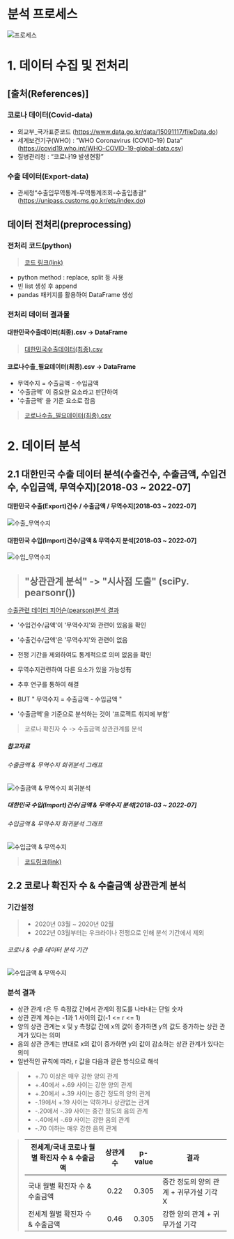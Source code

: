# 분석 프로세스
![프로세스](https://github.com/dykim04/Korea-Trade-Analysis/blob/main/img/%EA%B0%9C%EC%9A%943.PNG)

# 1. 데이터 수집 및 전처리
## [출처(References)]
### 코로나 데이터(Covid-data)
- 외교부_국가표준코드 (https://www.data.go.kr/data/15091117/fileData.do)
- 세계보건기구(WHO) : ”WHO Coronavirus (COVID-19) Data”  (https://covid19.who.int/WHO-COVID-19-global-data.csv)
- 질병관리청 : “코로나19 발생현황”
### 수출 데이터(Export-data)
- 관세청“수출입무역통계-무역통계조회-수출입총괄” (https://unipass.customs.go.kr/ets/index.do)  

## 데이터 전처리(preprocessing)

### 전처리 코드(python)
> [코드 링크(link)](https://github.com/dykim04/Korea-Trade-Analysis/blob/main/code/%EC%BD%94%EB%A1%9C%EB%82%98%EC%88%98%EC%B6%9C_%EB%8D%B0%EC%9D%B4%ED%84%B0%EC%A0%84%EC%B2%98%EB%A6%AC.ipynb)

- python method : replace, split 등 사용
- 빈 list 생성 후 append
- pandas 패키지를 활용하여 DataFrame 생성


### 전처리 데이터 결과물
#### 대한민국수출데이터(최종).csv -> DataFrame
> [대한민국수출데이터(최종).csv ](https://github.com/dykim04/Korea-Trade-Analysis/blob/main/output/%EB%8C%80%ED%95%9C%EB%AF%BC%EA%B5%AD%EC%88%98%EC%B6%9C%EB%8D%B0%EC%9D%B4%ED%84%B0(%EC%B5%9C%EC%A2%85).csv)
#### 코로나수출_필요데이터(최종).csv -> DataFrame
- 무역수지 = 수출금액 - 수입금액
- '수출금액' 이 중요한 요소라고 판단하여
- '수출금액' 을 기준 요소로 잡음 
> [코로나수출_필요데이터(최종).csv ](https://github.com/dykim04/Korea-Trade-Analysis/blob/main/output/%EC%BD%94%EB%A1%9C%EB%82%98%EC%88%98%EC%B6%9C_%ED%95%84%EC%9A%94%EB%8D%B0%EC%9D%B4%ED%84%B0(%EC%B5%9C%EC%A2%85).csv)

# 2. 데이터 분석
## 2.1 대한민국 수출 데이터 분석(수출건수, 수출금액, 수입건수, 수입금액, 무역수지)[2018-03 ~ 2022-07]

#### 대한민국 수출(Export)건수 / 수출금액 / 무역수지[2018-03 ~ 2022-07]
![수출_무역수지](https://github.com/dykim04/Korea-Trade-Analysis/blob/main/img/%EC%88%98%EC%B6%9C_%EB%AC%B4%EC%97%AD%EC%88%98%EC%A7%80.PNG)
#### 대한민국 수입(Import)건수/금액 & 무역수지 분석[2018-03 ~ 2022-07]
![수입_무역수지](https://github.com/dykim04/Korea-Trade-Analysis/blob/main/img/%EC%88%98%EC%9E%85_%EB%AC%B4%EC%97%AD%EC%88%98%EC%A7%80.PNG)

> ## "상관관계 분석" -> "시사점 도출" (sciPy. pearsonr())
[수출관련 데이터 피어슨(pearson)분석 결과](https://github.com/dykim04/Korea-Trade-Analysis/blob/main/output/%EC%88%98%EC%B6%9C%ED%94%BC%EC%96%B4%EC%8A%A8(pearson)%EB%B6%84%EC%84%9D%EA%B2%B0%EA%B3%BC.csv)

- '수입건수/금액'이 '무역수지'와 관련이 있음을 확인
- '수출건수/금액'은 '무역수지'와 관련이 없음
- 전쟁 기간을 제외하여도 통계적으로 의미 없음을 확인
- 무역수지관련하여 다른 요소가 있을 가능성有
- 추후 연구를 통하여 해결

- BUT " 무역수지 = 수출금액 - 수입금액 "
- '수출금액'을 기준으로 분석하는 것이 '프로젝트 취지에 부합'
> 코로나 확진자 수 -> 수출금액 상관관계를 분석

##### 참고자료
###### 수출금액 & 무역수지 회귀분석 그래프
![수출금액 & 무역수지 회귀분석](https://github.com/dykim04/Korea-Trade-Analysis/blob/main/img/%EC%88%98%EC%B6%9C%EA%B8%88%EC%95%A1_%EB%AC%B4%EC%97%AD%EC%88%98%EC%A7%80_%ED%9A%8C%EA%B7%80.PNG)
##### 대한민국 수입(Import)건수/금액 & 무역수지 분석[2018-03 ~ 2022-07]
###### 수입금액 & 무역수지 회귀분석 그래프
![수입금액 & 무역수지 ](https://github.com/dykim04/Korea-Trade-Analysis/blob/main/img/%EC%88%98%EC%9E%85%EA%B8%88%EC%95%A1_%EB%AC%B4%EC%97%AD%EC%88%98%EC%A7%80_%ED%9A%8C%EA%B7%80%EB%B6%84%EC%84%9D.PNG)

> [코드링크(link)](https://github.com/dykim04/Korea-Trade-Analysis/blob/main/code/%EC%88%98%EC%B6%9C%EA%B4%80%EB%A0%A8%EB%8D%B0%EC%9D%B4%ED%84%B0_%EC%8B%9C%EA%B0%81%ED%99%94_%EB%B6%84%EC%84%9D.ipynb)


## 2.2 코로나 확진자 수 & 수출금액 상관관계 분석

### 기간설정
> - 2020년 03월 ~ 2020년 02월
> - 2022년 03월부터는 우크라이나 전쟁으로 인해 분석 기간에서 제외

###### 코로나 & 수출 데이터 분석 기간
![수입금액 & 무역수지 ](https://github.com/dykim04/Korea-Trade-Analysis/blob/main/img/%EC%BD%94%EB%A1%9C%EB%82%98_%EC%88%98%EC%B6%9C%EB%B6%84%EC%84%9D_%EA%B8%B0%EA%B0%84.PNG)

### 분석 결과
- 상관 관계 r은 두 측정값 간에서 관계의 정도를 나타내는 단일 숫자
- 상관 관계 계수는 -1과 1 사이의 값(-1 <= r <= 1)
- 양의 상관 관계는 x 및 y 측정값 간에 x의 값이 증가하면 y의 값도 증가하는 상관 관계가 있다는 의미
- 음의 상관 관계는 반대로 x의 값이 증가하면 y의 값이 감소하는 상관 관계가 있다는 의미
- 일반적인 규칙에 따라, r 값을 다음과 같은 방식으로 해석
> - +.70 이상은 매우 강한 양의 관계
> - +.40에서 +.69 사이는 강한 양의 관계
> - +.20에서 +.39 사이는 중간 정도의 양의 관계
> - -.19에서 +.19 사이는 약하거나 상관없는 관계
> - -.20에서 -.39 사이는 중간 정도의 음의 관계
> - -.40에서 -.69 사이는 강한 음의 관계
> - -.70 이하는 매우 강한 음의 관계


> |전세계/국내 코로나 월별 확진자 수 & 수출금액 | 상관계수 | p-value | 결과 |
> |------------------------------|:------:|:---------:|----|
> |국내 월별 확진자 수 & 수출금액| 0.22 | 0.305 | 중간 정도의 양의 관계 + 귀무가설 기각 X |
> |전세계 월별 확진자 수 & 수출금액| 0.46 | 0.305 | 강한 양의 관계 + 귀무가설 기각 |
